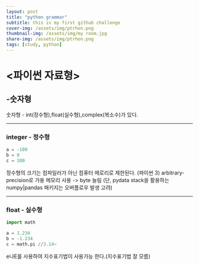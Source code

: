 ```yaml
---
layout: post
title: "python grammar"
subtitle: this is my first github challenge
cover-img: /assets/img/ptrhon.png
thumbnail-img: /assets/img/my room.jpg
share-img: /assets/img/ptrhon.png
tags: [study, python]
---
```


# <파이썬 자료형>

## -숫자형

숫자형 - int(정수형),float(실수형),complex(복소수)가 있다.

_________________________________________________________

### integer - 정수형

~~~python
a = -100
b = 0
c = 100
~~~

정수형의 크기는 컴파일러가 아닌 컴퓨터 메로리로 제한된다. (파이썬 3)
arbitrary-precision로 가용 메모리 사용 -> byte 늘림
(단, pydata stack을 활용하는 numpy|pandas 패키지는 오버플로우 발생 고려)

------------------------------------------------------------------------

### float - 실수형

~~~python
import math

a = 1.234
b = -1.234
c = math.pi //3.14~
~~~

e나E를 사용하여 지수표기법이 사용가능 한다.(지수표기법 잘 모름)

